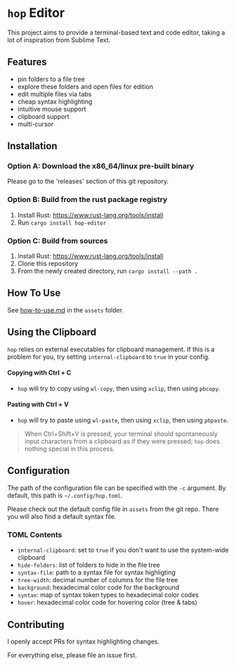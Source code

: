 # `hop` Editor

This project aims to provide a terminal-based text and code editor,
taking a lot of inspiration from Sublime Text.


## Features

- pin folders to a file tree
- explore these folders and open files for edition
- edit multiple files via tabs
- cheap syntax highlighting
- intuitive mouse support
- clipboard support
- multi-cursor


## Installation

### Option A: Download the x86_64/linux pre-built binary

Please go to the 'releases' section of this git repository.

### Option B: Build from the rust package registry

1. Install Rust: https://www.rust-lang.org/tools/install
2. Run `cargo install hop-editor`

### Option C: Build from sources

1. Install Rust: https://www.rust-lang.org/tools/install
2. Clone this repository
2. From the newly created directory, run `cargo install --path .`


## How To Use

See [how-to-use.md](assets/how-to-use.md) in the `assets` folder.


## Using the Clipboard

`hop` relies on external executables for clipboard management.
If this is a problem for you, try setting `internal-clipboard` to `true` in your config.

#### Copying with Ctrl + C

- `hop` will try to copy using `wl-copy`, then using `xclip`, then using `pbcopy`.

#### Pasting with Ctrl + V

- `hop` will try to paste using `wl-paste`, then using `xclip`, then using `pbpaste`.


> When Ctrl+Shift+V is pressed, your terminal should spontaneously
    input characters from a clipboard as if they were pressed;
    `hop` does nothing special in this process.


## Configuration

The path of the configuration file can be specified with the `-c` argument.
By default, this path is `~/.config/hop.toml`.

Please check out the default config file in `assets` from the git repo.
There you will also find a default syntax file.

### TOML Contents

- `internal-clipboard`: set to `true` if you don't want to use the system-wide clipboard
- `hide-folders`: list of folders to hide in the file tree
- `syntax-file`: path to a syntax file for syntax highligting
- `tree-width`: decimal number of columns for the file tree
- `background`: hexadecimal color code for the background
- `syntax`: map of syntax token types to hexadecimal color codes
- `hover`: hexadecimal color code for hovering color (tree & tabs)


## Contributing

I openly accept PRs for syntax highlighting changes.

For everything else, please file an issue first.
